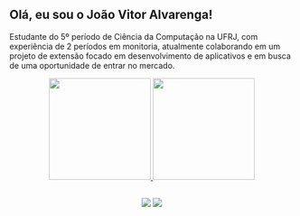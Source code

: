 ## Olá, eu sou o João Vitor Alvarenga!

Estudante do 5º período de Ciência da Computação na UFRJ, com experiência de 2 períodos em monitoria, atualmente colaborando em um projeto de extensão focado em desenvolvimento de aplicativos e em busca de uma oportunidade de entrar no mercado.


<div align="center">
  <a href="https://github.com/alvarengajv">
  <img height="180em" src="https://github-readme-stats.vercel.app/api?username=alvarengajv&show_icons=false&theme=dark&include_all_commits=true&count_private=true"/>
  <img height="180em" src="https://github-python-stats.vercel.app/api/top-langs/?username=alvarengajv&layout=compact&langs_count=7&theme=dark"/>
</div>
  
 ##
  
  <div align="center"> 
  <a href = "mailto:joaovla@dcc.ufrj.br"><img src="https://img.shields.io/badge/-Gmail-%23333?style=for-the-badge&logo=gmail&logoColor=white" target="_blank"></a>
  <a href="https://www.linkedin.com/in/jo%C3%A3o-vitor-lopes-alvarenga-bb78591a4/" target="_blank"><img src="https://img.shields.io/badge/-LinkedIn-%230077B5?style=for-the-badge&logo=linkedin&logoColor=white" target="_blank"></a> 
